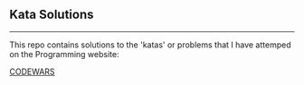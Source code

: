 ## Kata Solutions

---

This repo contains solutions to the 'katas' or problems that I have attemped on the Programming website:

[CODEWARS](https://www.codewars.com)
